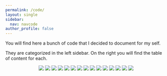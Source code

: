 ```yaml
---
permalink: /code/
layout: single
sidebar:
  nav: navcode
author_profile: false
---
```


You will find here a bunch of code that I decided to document for my self.

They are categorized in the left sidebar. On the right you will find the table of content for each.

<center>
<img src="/files/icon/loca.png" class="emoji" />
<img src="/files/icon/Tatoo_v02_icon.png" class="emoji" />
<img src="/files/icon/mountain_small.png" class="emoji"  />
<img src="/files/icon/tools.png" class="emoji" />
<img src="/files/icon/bash.png" class="emoji"  />
<img src="/files/icon/batch.png" class="emoji"  />
<img src="/files/icon/ffmpeg.png" class="emoji"  />
<img src="/files/icon/loca.png" class="emoji"  />
<img src="/files/icon/python.png" class="emoji"  />
<img src="/files/icon/r.png" class="emoji"  />
<img src="/files/icon/youtube.2.png" class="emoji"  />
<img src="/files/icon/js.png" class="emoji"  />
<img src="/files/icon/magick.png" class="emoji"  />
<img src="/files/icon/jekyll.png" class="emoji"  />
<img src="/files/icon/more.png" class="emoji"  />
</center>